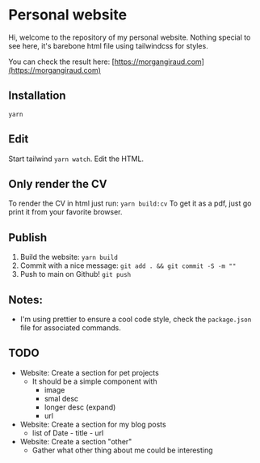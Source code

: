 # Personal website

Hi, welcome to the repository of my personal website. Nothing special to see here, it's barebone html file using tailwindcss for styles.

You can check the result here: [https://morgangiraud.com](https://morgangiraud.com)

## Installation

`yarn`

## Edit

Start tailwind `yarn watch`. Edit the HTML.

## Only render the CV

To render the CV in html just run: `yarn build:cv`
To get it as a pdf, just go print it from your favorite browser.

## Publish

1. Build the website: `yarn build`
2. Commit with a nice message: `git add . && git commit -S -m ""`
3. Push to main on Github! `git push`

## Notes:

- I'm using prettier to ensure a cool code style, check the `package.json` file for associated commands.

## TODO

- Website: Create a section for pet projects
  - It should be a simple component with
    - image
    - smal desc
    - longer desc (expand)
    - url
- Website: Create a section for my blog posts
  - list of Date - title - url
- Website: Create a section "other"
  - Gather what other thing about me could be interesting
